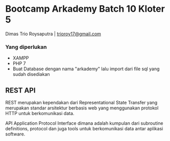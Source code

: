 # Bootcamp Arkademy Batch 10 Kloter 5
Dimas Trio Roysaputra | trioroy17@gmail.com

### Yang diperlukan

- XAMPP
- PHP 7
- Buat Database dengan nama "arkademy" lalu import dari file sql yang sudah disediakan

## REST API
REST merupakan kependakan dari Representational State Transfer yang merupakan standar arsitektur berbasis web yang menggunakan protokol HTTP untuk berkomunikasi data.

API Application Protocol Interface dimana adalah kumpulan dari subroutine definitions, protocol dan juga tools untuk berkomunikasi data antar aplikasi software.
